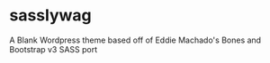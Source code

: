 sasslywag
=========

A Blank Wordpress theme based off of Eddie Machado's Bones and Bootstrap v3 SASS port
